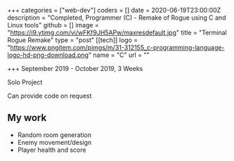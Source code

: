 +++
categories = ["web-dev"]
coders = []
date = 2020-06-19T23:00:00Z
description = "Completed, Programmer (C) - Remake of Rogue using C and Linux tools"
github = []
image = "https://i9.ytimg.com/vi/wFKf9JH5APw/maxresdefault.jpg"
title = "Terminal Rogue Remake"
type = "post"
[[tech]]
logo = "https://www.pngitem.com/pimgs/m/31-312155_c-programming-language-logo-hd-png-download.png"
name = "C"
url = ""

+++
September 2019 - October 2019, 3 Weeks

Solo Project

Can provide code on request

## My work
* Random room generation
* Enemy movement/design
* Player health and score
